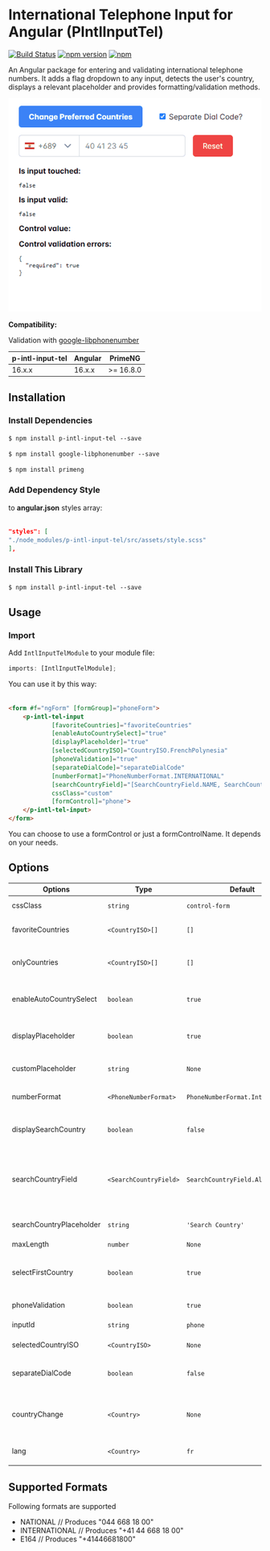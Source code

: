 # International Telephone Input for Angular (PIntlInputTel)

[![Build Status](https://travis-ci.org/jlevot/p-intl-input-tel.svg?branch=master)](https://travis-ci.org/jlevot/p-intl-input-tel) [![npm version](https://badge.fury.io/js/p-intl-input-tel.svg)](https://badge.fury.io/js/p-intl-input-tel-intl) [![npm](https://img.shields.io/npm/dm/localeval.svg)](https://www.npmjs.com/package/p-intl-input-tel-intl)

An Angular package for entering and validating international telephone numbers. It adds a flag dropdown to any input, detects the user's country, displays a relevant placeholder and provides formatting/validation methods.

![alt](src/assets/p-intl-input-tel.gif)

**Compatibility:**

Validation with [google-libphonenumber](https://github.com/ruimarinho/google-libphonenumber)

| p-intl-input-tel | Angular | PrimeNG    |
|------------------|---------|------------|
| 16.x.x           | 16.x.x  | \>= 16.8.0 |

## Installation

### Install Dependencies

`$ npm install p-intl-input-tel --save`

`$ npm install google-libphonenumber --save`

`$ npm install primeng`

### Add Dependency Style

to **angular.json** styles array:

```json

"styles": [
"./node_modules/p-intl-input-tel/src/assets/style.scss"
],
```

### Install This Library

`$ npm install p-intl-input-tel --save`

## Usage

### Import

Add `IntlInputTelModule` to your module file:

```javascript
imports: [IntlInputTelModule];
```

You can use it by this way:

```html

<form #f="ngForm" [formGroup]="phoneForm">
    <p-intl-tel-input
            [favoriteCountries]="favoriteCountries"
            [enableAutoCountrySelect]="true"
            [displayPlaceholder]="true"
            [selectedCountryISO]="CountryISO.FrenchPolynesia"
            [phoneValidation]="true"
            [separateDialCode]="separateDialCode"
            [numberFormat]="PhoneNumberFormat.INTERNATIONAL"
            [searchCountryField]="[SearchCountryField.NAME, SearchCountryField.DIALCODE]"
            cssClass="custom"
            [formControl]="phone">
    </p-intl-tel-input>
</form>
```

You can choose to use a formControl or just a formControlName. It depends on your needs.

## Options

| Options                  | Type                    | Default                           | Description                                                                                                   |
|--------------------------|-------------------------|-----------------------------------|---------------------------------------------------------------------------------------------------------------|
| cssClass                 | `string`                | `control-form`                    | Css class or your own custom one.                                                                             |
| favoriteCountries        | `<CountryISO>[]`        | `[]`                              | List of countries, which will appear at the top.                                                              |
| onlyCountries            | `<CountryISO>[]`        | `[]`                              | List of manually selected countries, which will appear in the dropdown.                                       |
| enableAutoCountrySelect  | `boolean`               | `true`                            | Toggle automatic country (flag) selection based on user input.                                                |
| displayPlaceholder       | `boolean`               | `true`                            | Input placeholder text, which adapts to the country selected.                                                 |
| customPlaceholder        | `string`                | `None`                            | Custom string to be inserted as a placeholder.                                                                |
| numberFormat             | `<PhoneNumberFormat>`   | `PhoneNumberFormat.International` | Custom string to be inserted as a placeholder.                                                                |
| displaySearchCountry     | `boolean`               | `false`                           | Enables input search box for countries in the flag dropdown.                                                  |
| searchCountryField       | `<SearchCountryField> ` | `SearchCountryField.All`          | Customize which fields to search in, if `searchCountryFlag` is enabled. Use `SearchCountryField` helper enum. |
| searchCountryPlaceholder | `string`                | `'Search Country'`                | Placeholder value for `searchCountryField`                                                                    |
| maxLength                | `number`                | `None`                            | Add character limit.                                                                                          |
| selectFirstCountry       | `boolean`               | `true`                            | Selects first country from `preferredCountries` if is set. If not then uses main list.                        |
| phoneValidation          | `boolean`               | `true`                            | Disable phone validation.                                                                                     |
| inputId                  | `string`                | `phone`                           | Unique ID for `<input>` element.                                                                              |
| selectedCountryISO       | `<CountryISO>`          | `None`                            | Set specific country on load.                                                                                 |
| separateDialCode         | `boolean`               | `false`                           | Visually separate dialcode into the drop down element.                                                        |
| countryChange            | `<Country>`             | `None`                            | Emits country value when the user selects a country from the dropdown.                                        |
| lang                     | `<Country>`             | `fr`                              | Language used for country name display and search.                                                            |

## Supported Formats

Following formats are supported

- NATIONAL // Produces "044 668 18 00"
- INTERNATIONAL // Produces "+41 44 668 18 00"
- E164 // Produces "+41446681800"
